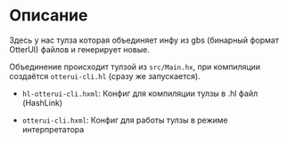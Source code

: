 # Описание

Здесь у нас тулза которая объединяет инфу из gbs (бинарный формат OtterUI) файлов и генерирует новые.

Объединение происходит тулзой из `src/Main.hx`, при компиляции создаётся `otterui-cli.hl` (сразу же запускается).

- `hl-otterui-cli.hxml`: Конфиг для компиляции тулзы в .hl файл (HashLink)

- `otterui-cli.hxml`: Конфиг для работы тулзы в режиме интерпретатора
